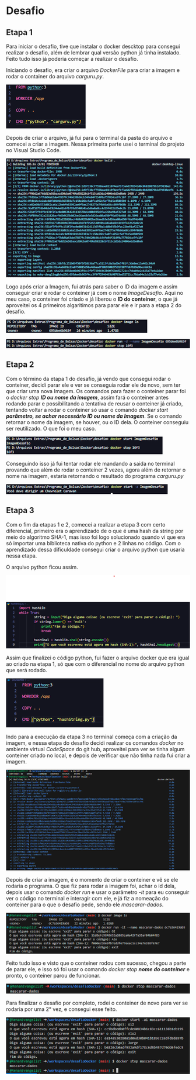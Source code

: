 # Desafio
## Etapa 1
Para iniciar o desafio, tive que instalar o docker descktop para consegui realizar o desafio, além de lembrar qual versão python já tinha instalado. Feito tudo isso já poderia começar a realizar o desafio.

Iniciando o desafio, era criar o arquivo *DockerFile* para criar a imagem e rodar o container do arquivo *carguru.py*.


![Imagem DockerFile](../evidencias/codigoDockerfile.png)


Depois de criar o arquivo, já fui para o terminal da pasta do arquivo e comecei a criar a imagem.
Nessa primeira parte usei o terminal do projeto no Visual Studio Code.


![Imagem Construindo Imagem](../evidencias/dockerBuild.png)


Logo após criar a Imagem, fui atrás para saber o ID da imagem e assim conseguir criar e rodar o conteiner já com o nome *ImageDesafio*. Aqui no meu caso, o conteiner foi criado e já liberou o __ID do conteiner__, o que já aproveitei os 4 primeiros algaritimos para parar ele e ir para a etapa 2 do desafio.


![Imagem Achando a imagem](../evidencias/dockerImage.png)


![Imagem Primeira Rodada do código](../evidencias/dockerRunStop.png)


## Etapa 2

Com o término da etapa 1 do desafio, já vendo que consegui rodar o conteiner, decidi parar ele e ver se conseguia rodar ele de novo, sem ter que criar uma nova Imagem. Os comandos para fazer o conteiner parar foi o *docker stop __ID ou nome da imagem__*, assim fará o conteiner antes rodando parar e possibilitando a tentativa de reusar o conteiner já criado, tentando voltar a rodar o conteiner só usar o comando *docker start __parâmetro, se achar necessário__ __ID ou nome da Imagem__*. Se o comando retornar o nome da imagem, se houver, ou o ID dela. O conteiner conseguiu ser reutilizado. O que foi o meu caso.


![Imagem Reutilizando](../evidencias/dockerStartStop.png)


Conseguindo isso já fui tentar rodar ele mandando a saida no terminal provando que além de rodar o conteiner 2 vezes, agora além de retornar o nome na imagem, estaria retornando o resultado do programa *carguru.py*


![Imagem Docker Resultado](../evidencias/dockerResultado.png)


## Etapa 3

Com o fim da etapas 1 e 2, comecei a realizar a etapa 3 com certo diferencial, primeiro era o aprendizado de o que é uma hash da string por meio do algoritmo SHA-1, mas isso foi logo solucionado quando vi que era só importar uma biblioteca nativa do python e 2 linhas no código. Com o aprendizado dessa dificuldade consegui criar o arquivo python que usaria nessa etapa.

O arquivo python ficou assim.


![Imagem Código Python](../evidencias/codigoHashString.png)


Assim que finalizei o código python, fui fazer o arquivo docker que era igual ao criado na etapa 1, só que com o diferencial no nome do arquivo python que será rodado.


![Imagem Código DockerFile](../evidencias/codigoDockerfile2.png)


Indo para a execução da etapa 3 no terminal começa com a criação da imagem, e nessa etapa do desafio decidi realizar os comandos *docker* no ambiente virtual *CodeSpace* do git hub, aproveitei para ver se tinha algum conteiner criado no local, e depois de verificar que não tinha nada fui criar a imagem.


![Imagem Docker Image](../evidencias/criandoImagem.png)


Depois de criar a imagem, é o momento de criar o conteiner e vê se ele rodaria o programa. O que fiz para rodar a imagem foi, achar o id dela, depois usar o comando *docker run* e usar o parâmetro *-it* para eu conseguir ver o código no terminal e interagir com ele, e já fiz a nomeação do conteiner para o que o desafio pede, sendo ele *mascarar-dados*.


![Imagem Criando o container](../evidencias/rodandoImagem.png)


Feito tudo isso e visto que o conteiner rodou com sucesso, chegou a parte de parar ele, e isso só foi usar o comando *docker stop __nome do conteiner__* e pronto, o conteiner parou de funcionar.


![Imagem Parando conteiner](../evidencias/parandoImagem.png)


Para finalizar o desafio por completo, rodei o conteiner de novo para ver se rodaria por uma 2° vez, e consegui esse feito.


![Imagem Segundo Teste](../evidencias/segundoTeste.png)
